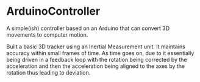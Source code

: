 # ArduinoController
A simple(ish) controller based on an Arduino that can convert 3D movements to computer motion.

Built a basic 3D tracker using an Inertial Measurement unit. It maintains accuracy within small frames of time. As time goes on, due to it essentially being driven in a feedback loop with the rotation being corrected by the acceleration and then the acceleration being aligned to the axes by the rotation thus leading to deviation.
